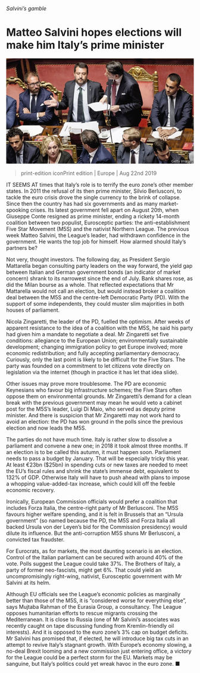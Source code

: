 ###### Salvini’s gamble

# Matteo Salvini hopes elections will make him Italy’s prime minister 

![image](images/20190824_EUP003_0.jpg) 

> print-edition iconPrint edition | Europe | Aug 22nd 2019 

IT SEEMS AT times that Italy’s role is to terrify the euro zone’s other member states. In 2011 the refusal of its then prime minister, Silvio Berlusconi, to tackle the euro crisis drove the single currency to the brink of collapse. Since then the country has had six governments and as many market-spooking crises. Its latest government fell apart on August 20th, when Giuseppe Conte resigned as prime minister, ending a rickety 14-month coalition between two populist, Eurosceptic parties: the anti-establishment Five Star Movement (M5S) and the nativist Northern League. The previous week Matteo Salvini, the League’s leader, had withdrawn confidence in the government. He wants the top job for himself. How alarmed should Italy’s partners be? 

Not very, thought investors. The following day, as President Sergio Mattarella began consulting party leaders on the way forward, the yield gap between Italian and German government bonds (an indicator of market concern) shrank to its narrowest since the end of July. Bank shares rose, as did the Milan bourse as a whole. That reflected expectations that Mr Mattarella would not call an election, but would instead broker a coalition deal between the M5S and the centre-left Democratic Party (PD). With the support of some independents, they could muster slim majorities in both houses of parliament. 

Nicola Zingaretti, the leader of the PD, fuelled the optimism. After weeks of apparent resistance to the idea of a coalition with the M5S, he said his party had given him a mandate to negotiate a deal. Mr Zingaretti set five conditions: allegiance to the European Union; environmentally sustainable development; changing immigration policy to get Europe involved; more economic redistribution; and fully accepting parliamentary democracy. Curiously, only the last point is likely to be difficult for the Five Stars. The party was founded on a commitment to let citizens vote directly on legislation via the internet (though in practice it has let that idea slide). 

Other issues may prove more troublesome. The PD are economic Keynesians who favour big infrastructure schemes; the Five Stars often oppose them on environmental grounds. Mr Zingaretti’s demand for a clean break with the previous government may mean he would veto a cabinet post for the M5S’s leader, Luigi Di Maio, who served as deputy prime minister. And there is suspicion that Mr Zingaretti may not work hard to avoid an election: the PD has won ground in the polls since the previous election and now leads the M5S. 

The parties do not have much time. Italy is rather slow to dissolve a parliament and convene a new one; in 2018 it took almost three months. If an election is to be called this autumn, it must happen soon. Parliament needs to pass a budget by January. That will be especially tricky this year. At least €23bn ($25bn) in spending cuts or new taxes are needed to meet the EU’s fiscal rules and shrink the state’s immense debt, equivalent to 132% of GDP. Otherwise Italy will have to push ahead with plans to impose a whopping value-added-tax increase, which could kill off the feeble economic recovery. 

Ironically, European Commission officials would prefer a coalition that includes Forza Italia, the centre-right party of Mr Berlusconi. The M5S favours higher welfare spending, and it is felt in Brussels that an “Ursula government” (so named because the PD, the M5S and Forza Italia all backed Ursula von der Leyen’s bid for the Commission presidency) would dilute its influence. But the anti-corruption M5S shuns Mr Berlusconi, a convicted tax fraudster. 

For Eurocrats, as for markets, the most daunting scenario is an election. Control of the Italian parliament can be secured with around 40% of the vote. Polls suggest the League could take 37%. The Brothers of Italy, a party of former neo-fascists, might get 6%. That could yield an uncompromisingly right-wing, nativist, Eurosceptic government with Mr Salvini at its helm. 

Although EU officials see the League’s economic policies as marginally better than those of the M5S, it is “considered worse for everything else”, says Mujtaba Rahman of the Eurasia Group, a consultancy. The League opposes humanitarian efforts to rescue migrants crossing the Mediterranean. It is close to Russia (one of Mr Salvini’s associates was recently caught on tape discussing funding from Kremlin-friendly oil interests). And it is opposed to the euro zone’s 3% cap on budget deficits. Mr Salvini has promised that, if elected, he will introduce big tax cuts in an attempt to revive Italy’s stagnant growth. With Europe’s economy slowing, a no-deal Brexit looming and a new commission just entering office, a victory for the League could be a perfect storm for the EU. Markets may be sanguine, but Italy’s politics could yet wreak havoc in the euro zone. ■ 


